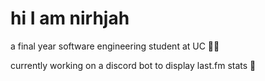 # hi I am nirhjah


a final year software engineering student at UC 👩‍💻

currently working on a discord bot to display last.fm stats 🎵
